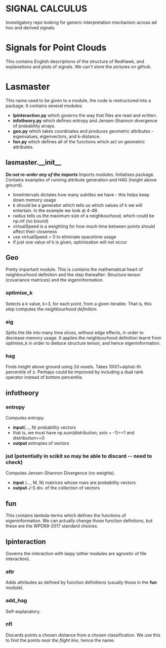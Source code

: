 # SIGNAL CALCULUS
Investigatory repo looking for generic interpretation mechanism across ad hoc and derived signals.

# Signals for Point Clouds
This contains English descriptions of the structure of RedHawk, and explanations and plots of signals. We can't store the pictures on github.

# Lasmaster
This name used to be given to a module, the code is restructured into a package. It contains several modules:
* **lpinteraction.py** which governs the way that files are read and written. 
* **infotheory.py** which defines entropy and Jensen-Shannon divergence of probability arrays.
* **geo.py** which takes coordinates and produces geometric attributes - eigenvalues, eigenvectors, and k-distance.
* **fun.py** which defines all of the functions which act on geometric attributes. 

## lasmaster.\_\_init\_\_
***Do not re-order any of the imports***
Imports modules. Initialises package. Contains examples of running attribute generation and HAG (height above ground).

* timeIntervals dictates how many subtiles we have - this helps keep down memory usage
* k should be a generator which tells us which values of k we will entertain. In the example we look at 4-49.
* radius tells us the maximum size of a neighbourhood, which could be np.inf (no bound)
* virtualSpeed is a weighting for how much time between points should affect their closeness
* use virtualSpeed = 0 to eliminate spacetime usage
* if just one value of k is given, optimisation will not occur

## Geo
Pretty important module. This is contains the mathematical heart of neighbourhood definition and the step thereafter: Structure tensor (covariance matrices) and the eigeninformation.

### optimise_k
Selects a k value, k>3, for each point, from a given iterable. That is, this step computes the *neighbourhood definition*. 

### eig
Splits the tile into many time slices, without edge effects, in order to decrease memory usage. It applies the neighbourhood definition learnt from optimise_k in order to deduce structure tensor, and hence eigeninformation.

### hag
Finds height above ground using 2d voxels. Takes 100(1+alpha)-th percentile of z. Perhaps could be improved by including a dual rank operator instead of bottom percentile.

## infotheory

### entropy
Computes entropy.
* **input**(..., N) probability vectors
* that is, we must have np.sum(distribution, axis = -1)==1 and distribution>=0
* **output** entropies of vectors

### jsd (potentially in scikit so may be able to discard -- need to check)
Computes Jensen-Shannon Divergence (no weights).
* **input** (..., M, N) matrices whose rows are probability vectors
* **output** J-S div. of the collection of vectors

## fun
This contains lambda-terms which defines the functions of eigeninformation. We can actually change those function defintions, but these are the WPD69-2017 standard choices.

## lpinteraction
Governs the interaction with laspy (other modules are agnostic of file interaction).

### attr
Adds attributes as defined by function definitions (usually those in the **fun** module).

### add_hag
Self-explanatory.

### nfl
Discards points a chosen distance from a chosen classification. We use this to find the points *near the flight line*, hence the name.